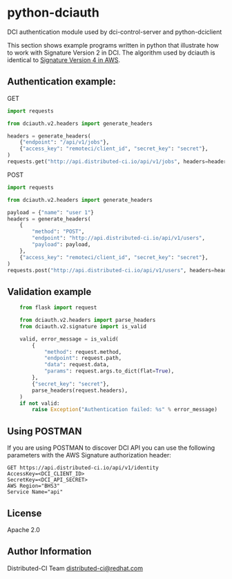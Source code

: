 # python-dciauth

DCI authentication module used by dci-control-server and python-dciclient

This section shows example programs written in python that illustrate how to work with Signature Version 2 in DCI. The algorithm used by dciauth is identical to [Signature Version 4 in AWS](http://docs.aws.amazon.com/general/latest/gr/sigv4-signed-request-examples.html).


## Authentication example:

GET

```python
import requests

from dciauth.v2.headers import generate_headers

headers = generate_headers(
    {"endpoint": "/api/v1/jobs"},
    {"access_key": "remoteci/client_id", "secret_key": "secret"},
)
requests.get("http://api.distributed-ci.io/api/v1/jobs", headers=headers)
```

POST

```python
import requests

from dciauth.v2.headers import generate_headers

payload = {"name": "user 1"}
headers = generate_headers(
    {
        "method": "POST",
        "endpoint": "http://api.distributed-ci.io/api/v1/users",
        "payload": payload,
    },
    {"access_key": "remoteci/client_id", "secret_key": "secret"},
)
requests.post("http://api.distributed-ci.io/api/v1/users", headers=headers, json=payload)
```

## Validation example

```python
    from flask import request

    from dciauth.v2.headers import parse_headers
    from dciauth.v2.signature import is_valid

    valid, error_message = is_valid(
        {
            "method": request.method,
            "endpoint": request.path,
            "data": request.data,
            "params": request.args.to_dict(flat=True),
        },
        {"secret_key": "secret"},
        parse_headers(request.headers),
    )
    if not valid:
        raise Exception("Authentication failed: %s" % error_message)
```

## Using POSTMAN

If you are using POSTMAN to discover DCI API you can use the following parameters with the AWS Signature authorization header:

    GET https://api.distributed-ci.io/api/v1/identity
    AccessKey=<DCI_CLIENT_ID>
    SecretKey=<DCI_API_SECRET>
    AWS Region="BHS3"
    Service Name="api"

## License

Apache 2.0

## Author Information

Distributed-CI Team <distributed-ci@redhat.com>
